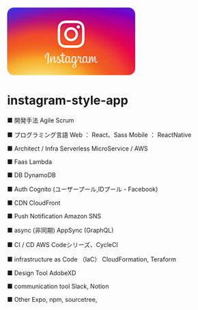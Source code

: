 ![](https://github.com/da-okazaki/instagram-style-app/blob/master/instagram.png)

# instagram-style-app
■ 開発手法
Agile Scrum

■ プログラミング言語
Web ： React、Sass
Mobile ： ReactNative

■ Architect / Infra
Serverless MicroService / AWS

■ Faas
Lambda

■ DB
DynamoDB

■ Auth
Cognito (ユーザープール,IDプール - Facebook)

■ CDN
CloudFront

■ Push Notification
Amazon SNS

■ async (非同期)
AppSync (GraphQL)

■ CI / CD
AWS Codeシリーズ、CycleCI

■ infrastructure as Code （IaC）
CloudFormation, Teraform

■ Design Tool
AdobeXD

■ communication tool
Slack, Notion

■ Other
Expo, npm, sourcetree,
